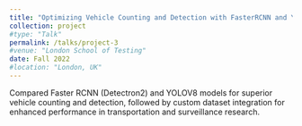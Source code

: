 ```yaml
---
title: "Optimizing Vehicle Counting and Detection with FasterRCNN and YOLOV8 "
collection: project
#type: "Talk"
permalink: /talks/project-3
#venue: "London School of Testing"
date: Fall 2022
#location: "London, UK"
---
```



Compared Faster RCNN (Detectron2) and YOLOV8 models for superior vehicle counting and detection, followed by custom dataset integration for enhanced performance in transportation and surveillance research.
